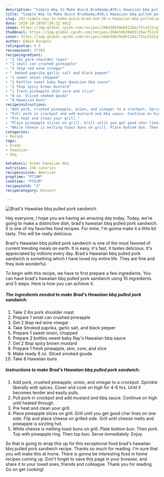 ```yaml
---
description: "Simple Way to Make Quick Brad&amp;#39;s Hawaiian bbq pulled pork sandwich"
title: "Simple Way to Make Quick Brad&amp;#39;s Hawaiian bbq pulled pork sandwich"
slug: 292-simple-way-to-make-quick-brad-and-39-s-hawaiian-bbq-pulled-pork-sandwich
date: 2020-10-29T07:59:22.991Z
image: https://img-global.cpcdn.com/recipes/268e50b39e85128a/751x532cq70/brads-hawaiian-bbq-pulled-pork-sandwich-recipe-main-photo.jpg
thumbnail: https://img-global.cpcdn.com/recipes/268e50b39e85128a/751x532cq70/brads-hawaiian-bbq-pulled-pork-sandwich-recipe-main-photo.jpg
cover: https://img-global.cpcdn.com/recipes/268e50b39e85128a/751x532cq70/brads-hawaiian-bbq-pulled-pork-sandwich-recipe-main-photo.jpg
author: Edwin Burgess
ratingvalue: 4.5
reviewcount: 37395
recipeingredient:
- "2 lbs pork shoulder roast"
- "1 small can crushed pineapple"
- "2 tbsp red wine vinegar"
- " Smoked paprika garlic salt and black pepper"
- "1 sweet onion chopped"
- "2 bottles sweet baby Rays Hawaiian bbq sauce"
- "2 tbsp spicy brown mustard"
- "1 fresh pineapple skin core and slice"
- "8 oz. Sliced smoked gouda"
- "8 Hawaiian buns"
recipeinstructions:
- "Add pork, crushed pineapple, onion, and vinegar to a crockpot. Sprinkle liberally with spices. Cover and cook on high for 4-6 hrs. Until it becomes tender and easily pulls."
- "Pull pork in crockpot and add mustard and bbq sauce. Continue on high until heated through."
- "Pre heat and clean your grill."
- "Place pineapple slices on grill. Grill until you get good char lines on one side. Flip and place cheese on grilled side. Grill until cheese melts and pineapple is sizzling hot."
- "While cheese is melting toast buns on grill. Plate bottom bun. Then pork. Top with pineapple ring. Then top bun. Serve immediately. Enjoy."
categories:
- Recipe
tags:
- brads
- hawaiian
- bbq

katakunci: brads hawaiian bbq 
nutrition: 256 calories
recipecuisine: American
preptime: "PT29M"
cooktime: "PT41M"
recipeyield: "3"
recipecategory: Dessert

---
```



![Brad&#39;s Hawaiian bbq pulled pork sandwich](https://img-global.cpcdn.com/recipes/268e50b39e85128a/751x532cq70/brads-hawaiian-bbq-pulled-pork-sandwich-recipe-main-photo.jpg)

Hey everyone, I hope you are having an amazing day today. Today, we're going to make a distinctive dish, brad&#39;s hawaiian bbq pulled pork sandwich. It is one of my favorites food recipes. For mine, I'm gonna make it a little bit tasty. This will be really delicious.

Brad&#39;s Hawaiian bbq pulled pork sandwich is one of the most favored of current trending meals on earth. It is easy, it's fast, it tastes delicious. It's appreciated by millions every day. Brad&#39;s Hawaiian bbq pulled pork sandwich is something which I have loved my entire life. They are fine and they look wonderful.




To begin with this recipe, we have to first prepare a few ingredients. You can have brad&#39;s hawaiian bbq pulled pork sandwich using 10 ingredients and 5 steps. Here is how you can achieve it.

<!--inarticleads1-->

##### The ingredients needed to make Brad&#39;s Hawaiian bbq pulled pork sandwich:

1. Take 2 lbs pork shoulder roast
1. Prepare 1 small can crushed pineapple
1. Get 2 tbsp red wine vinegar
1. Take  Smoked paprika, garlic salt, and black pepper
1. Prepare 1 sweet onion, chopped
1. Prepare 2 bottles sweet baby Ray&#39;s Hawaiian bbq sauce
1. Get 2 tbsp spicy brown mustard
1. Prepare 1 fresh pineapple, skin, core, and slice
1. Make ready 8 oz. Sliced smoked gouda
1. Take 8 Hawaiian buns




<!--inarticleads2-->

##### Instructions to make Brad&#39;s Hawaiian bbq pulled pork sandwich:

1. Add pork, crushed pineapple, onion, and vinegar to a crockpot. Sprinkle liberally with spices. Cover and cook on high for 4-6 hrs. Until it becomes tender and easily pulls.
1. Pull pork in crockpot and add mustard and bbq sauce. Continue on high until heated through.
1. Pre heat and clean your grill.
1. Place pineapple slices on grill. Grill until you get good char lines on one side. Flip and place cheese on grilled side. Grill until cheese melts and pineapple is sizzling hot.
1. While cheese is melting toast buns on grill. Plate bottom bun. Then pork. Top with pineapple ring. Then top bun. Serve immediately. Enjoy.




So that is going to wrap this up for this exceptional food brad&#39;s hawaiian bbq pulled pork sandwich recipe. Thanks so much for reading. I'm sure that you will make this at home. There is gonna be interesting food in home recipes coming up. Don't forget to save this page in your browser, and share it to your loved ones, friends and colleague. Thank you for reading. Go on get cooking!
